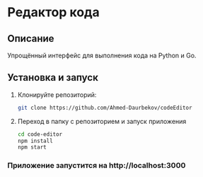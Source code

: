 # Редактор кода

## Описание
Упрощённый интерфейс для выполнения кода на Python и Go.

## Установка и запуск
1. Клонируйте репозиторий:
   ```bash
   git clone https://github.com/Ahmed-Daurbekov/codeEditor
2. Переход в папку с репозиторием и запуск приложения
   ```bash
   cd code-editor
   npm install
   npm start
### Приложение запустится на http://localhost:3000
